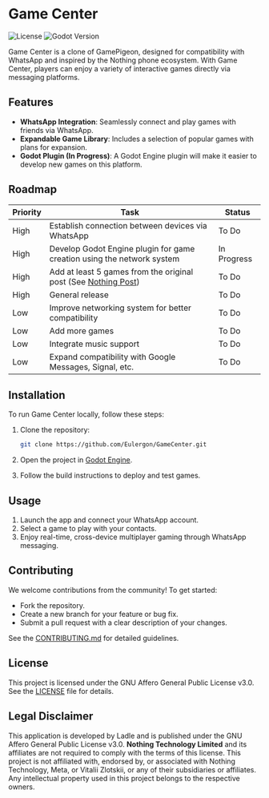 # Game Center

![License](https://img.shields.io/github/license/Eulergon/GameCenter) ![Godot Version](https://img.shields.io/badge/Godot-3.5-blue)

Game Center is a clone of GamePigeon, designed for compatibility with WhatsApp and inspired by the Nothing phone ecosystem. With Game Center, players can enjoy a variety of interactive games directly via messaging platforms.

## Features
- **WhatsApp Integration**: Seamlessly connect and play games with friends via WhatsApp.
- **Expandable Game Library**: Includes a selection of popular games with plans for expansion.
- **Godot Plugin (In Progress)**: A Godot Engine plugin will make it easier to develop new games on this platform.

## Roadmap
| Priority | Task                                                                 | Status        |
|----------|----------------------------------------------------------------------|---------------|
| High     | Establish connection between devices via WhatsApp                     | To Do         |
| High     | Develop Godot Engine plugin for game creation using the network system| In Progress   |
| High     | Add at least 5 games from the original post (See [Nothing Post](https://nothing.community/d/14030)) | To Do         |
| High     | General release                                                      | To Do         |
| Low      | Improve networking system for better compatibility                   | To Do         |
| Low      | Add more games                                                       | To Do         |
| Low      | Integrate music support                                               | To Do         |
| Low      | Expand compatibility with Google Messages, Signal, etc.               | To Do         |

## Installation
To run Game Center locally, follow these steps:
1. Clone the repository:
    ```bash
    git clone https://github.com/Eulergon/GameCenter.git
    ```
2. Open the project in [Godot Engine](https://godotengine.org/download).

3. Follow the build instructions to deploy and test games.

## Usage
1. Launch the app and connect your WhatsApp account.
2. Select a game to play with your contacts.
3. Enjoy real-time, cross-device multiplayer gaming through WhatsApp messaging.

## Contributing
We welcome contributions from the community! To get started:
- Fork the repository.
- Create a new branch for your feature or bug fix.
- Submit a pull request with a clear description of your changes.

See the [CONTRIBUTING.md](CONTRIBUTING.md) for detailed guidelines.

## License
This project is licensed under the GNU Affero General Public License v3.0. See the [LICENSE](LICENSE) file for details.

## Legal Disclaimer
This application is developed by Ladle and is published under the GNU Affero General Public License v3.0. **Nothing Technology Limited** and its affiliates are not required to comply with the terms of this license. This project is not affiliated with, endorsed by, or associated with Nothing Technology, Meta, or Vitalii Zlotskii, or any of their subsidiaries or affiliates. Any intellectual property used in this project belongs to the respective owners.

